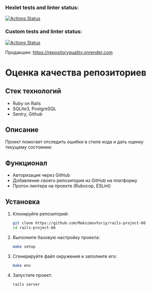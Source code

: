 ### Hexlet tests and linter status:
[![Actions Status](https://github.com/MaksimovYuriy/rails-project-66/actions/workflows/hexlet-check.yml/badge.svg)](https://github.com/MaksimovYuriy/rails-project-66/actions)

### Custom tests and linter status:
[![Actions Status](https://github.com/MaksimovYuriy/rails-project-66/actions/workflows/ci.yml/badge.svg)](https://github.com/MaksimovYuriy/rails-project-66/actions)

Продакшен: 
https://repositoryquality.onrender.com

# Оценка качества репозиториев

## Стек технологий
- Ruby on Rails
- SQLite3, PostgreSQL
- Sentry, Github

## Описание
Проект помогает отследить ошибки в стиле кода и дать оценку текущему состоянию

## Функционал
- Авторизация через GitHub
- Добавление своего репозитория из GitHub на платформу
- Прогон линтера на проекте (Rubocop, ESLint)

## Установка

1. Клонируйте репозиторий:
   ```bash
   git clone https://github.com/MaksimovYuriy/rails-project-66
   cd rails-project-66

2. Выполните базовую настройку проекта:
    ```bash
    make setup

3. Сгенерируйте файл окружения и заполните его:
    ```bash
    make env

4. Запустите проект:
    ```bash
    rails server